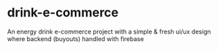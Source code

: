 # drink-e-commerce
 An energy drink e-commerce project with a simple & fresh ui/ux design where backend (buyouts) handled with firebase
